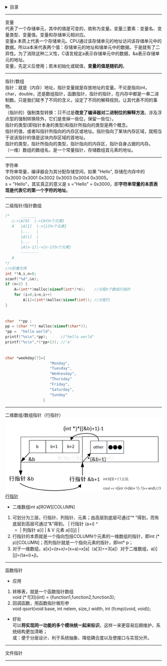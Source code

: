 <details>
<summary>目录</summary>
   
- 变量  
- 指针/数组  
- 字符串  
- 二级指针/指针数组  
- 二维数组/数组指针  
- 函数指针  
- 文件指针  
</details>

***
变量  
代表了一个存储单元，其中的值是可变的，故称为变量。变量三要素：变量名、变量类型、变量值。变量和存储单元相对应。  
变量a 本质上代表一个存储单元。CPU通过该存储单元的地址访问该存储单元中的数据。所以a本来代表两个值：存储单元的地址和储单元中的数据。于是就有了二异性。为了消除这种二义性，C语言规定a表示存储单元中的数据，&a表示存储单元的地址。  
变量，先定义后使用；若未初始化或赋值，**变量的值是随机的**。
***
指针/数组  
指针：就是（内存）地址，指针变量就是存放地址的变量。不论是指向int，char，double，还是数组指针，函数指针，指针的指针，在内存中都是一串二进制数。只是我们赋予了不同的含义，设定了不同的解释规则，让其代表不同的事物。  
（指针的）强制类型转换：只不过是**改变了编译器对二进制位的解释方法**，涉及浮点型的强制转换除外，它们是舍掉一些位，保留一些位）。  
指针的类型(即指针本身的类型)和指针所指向的类型是两个概念。  
指针的值，或者叫指针所指向的内存区或地址。指针指向了某块内存区域，就相当于说该指针的值是这块内存区域的首地址。  
指针的类型，指针所指向的类型，指针指向的内存区，指针自身占据的内存。
（一维）数组的数组名，是一个常量指针，存储数组首元素的地址。  
***
字符串  
字符串常量，编译器会为其分配存储空间，如果 "Hello", 存储在内存中的 0x3000 0x3001 0x3002 0x3003 0x3004 0x3005。  
s = "Hello"，其实真正的意义是 s ="Hello" = 0x3000，即**字符串常量的本质表现是代表它的第一个字符的地址**。  
***
二级指针/指针数组  
```c
/*     _______
   □->|A[0]  |->{0行n个元素}
   A   |A[1]  |->{1行n个元素}
       |...   |
       |A[i]  |
       |...   |
       |A[n-1]|->{n-1行n个元素}
       --------
   A        
*/
//n阶魔方阵  
int **A,i,n=8;  
scanf("%d",&n);
if (n>2) {
    A=(int**)malloc(sizeof(int*)*n);    //分配n个数组行指针
    for (i=0;i<n;i++)  
        A[i]=(int*)malloc(sizeof(int)); //分配行 
}


char  **pp ;
pp = (char **) malloc(sizeof(char*));
*pp =  "hello world";
printf("%s\n",*pp);      //"hello world"
printf("%c\n",*(*pp+1)); //'e'


char *weekday[7]={
                    "Monday",
                    "Tuesday",
                    "Wednesday",
                    "Thursday"
                    "Friday",
                    "Saturday",
                    "Sunday"
                 }
```
***
二维数组/数组指针（行指针）  
![行指针](https://github.com/anneszcn/pkb/blob/master/c,ds+algo/pic/%E8%A1%8C%E6%8C%87%E9%92%88.png?raw=true)  
[行指针](https://blog.csdn.net/wan974896411/article/details/51174471)  

- 二维数组int a[ROW][COLUMN]  
1. 可划分为三层，行指针、列指针、元素；由高层到底层可通过“* ”得到，而有底层到高层可通过“&”得到。
      |  行指针 (a+i)  ^
    * |  列指针 a[i]   | &
      V  元素  a[i][j] |
2. 行指针的本质就是一个指向包括COLUMN个元素的一维数组的指针，即int (* p)[COLUMN]；而列指针就是一个指向元素的指针，即int* p；
4. 对于一维数组，a[x]=*(a+x)=*(x+a)=x[a]（a[3]==3[a]）对于二维数组，a[i][j]=*(*(a+i)+j)。
***
函数指针  
- 应用  
1. 转移表，就是一个函数指针数组  
   void (* f[3])(int) = {function1,function2,function3};   
2. 回调函数，用函数指针做形参  
   void qsort(void base, int nelem, size_t width, int (fcmp)(void, void));  
- 好处  
可以**将实现同一功能的多个模块统一起来标识**，这样一来更容易后期维护，系统结构更加清晰；  
或：便于分层设计、利于系统抽象、降低耦合度以及使接口与实现分开。  
***
文件指针  
***
